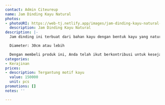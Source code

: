 ```yaml
---
contact: Admin Citeureup
name: Jam Dinding Kayu Natural
photos:
- photoURI: https://web-tj.netlify.app/images/jam-dinding-kayu-natural-1.jpeg
  description: Jam Dinding Kayu Natural
description: |-
  Jam dinding ini terbuat dari bahan kayu dengan bentuk kayu yang natural dan estetis. Motif kayu yang unik pada permukaannya tentu menambah keindahan dari jam dinding ini. Tidak hanya menunjukkan waktu, jam dinding ini juga akan mempercantik ruangan Anda.

  Diameter: 30cm atau lebih

  Dengan membeli produk ini, Anda telah ikut berkontribusi untuk kesejahteraan kelompok masyarakat di desa kami.
categories:
- Kerajinan
prices:
- description: Tergantung motif kayu
  value: 150000
  unit: pcs
promotions: []
notes: ''

---
```

